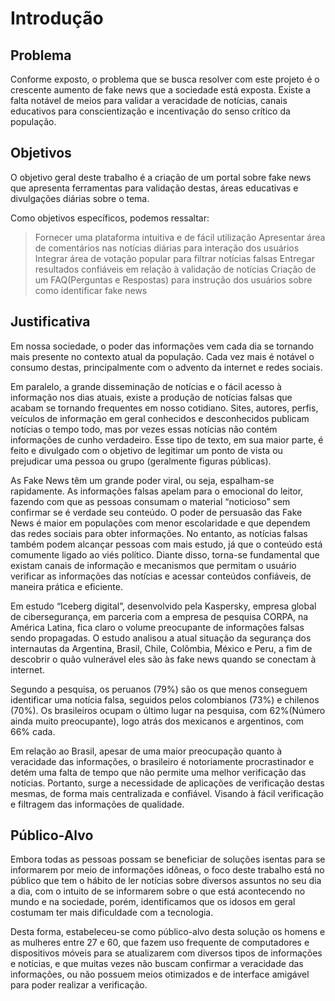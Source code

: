 # Introdução

## Problema
Conforme exposto, o problema que se busca resolver com este projeto é o crescente aumento de fake news que a sociedade está exposta. Existe a falta notável de meios para validar a veracidade de notícias, canais educativos para conscientização e incentivação do senso crítico da população.


## Objetivos

O objetivo geral deste trabalho é a criação de um portal sobre fake news que apresenta ferramentas para validação destas, áreas educativas e divulgações diárias sobre o tema. 

Como objetivos específicos, podemos ressaltar:
>Fornecer uma plataforma intuitiva e de fácil utilização
>Apresentar área de comentários nas notícias diárias para interação dos usuários
>Integrar área de votação popular para filtrar notícias falsas
>Entregar resultados confiáveis em relação à validação de notícias
>Criação de um FAQ(Perguntas e Respostas) para instrução dos usuários sobre como identificar fake news


## Justificativa

Em nossa sociedade, o poder das informações vem cada dia se tornando mais presente no contexto atual da população. Cada vez mais é notável o consumo destas, principalmente com o advento da internet e redes sociais.

Em paralelo, a grande disseminação de notícias e o fácil acesso à informação nos dias atuais, existe a produção de notícias falsas que acabam se tornando frequentes em nosso cotidiano. Sites, autores, perfis, veículos de informação em geral conhecidos e  desconhecidos publicam notícias o tempo todo, mas por vezes essas notícias não contém informações de cunho verdadeiro. Esse tipo de texto, em sua maior parte, é feito e divulgado com o objetivo de legitimar um ponto de vista ou prejudicar uma pessoa ou grupo (geralmente figuras públicas).

As Fake News têm um grande poder viral, ou seja, espalham-se rapidamente. As informações falsas apelam para o emocional do leitor, fazendo com que as pessoas consumam o material “noticioso” sem confirmar se é verdade seu conteúdo.
O poder de persuasão das Fake News é maior em populações com menor escolaridade e que dependem das redes sociais para obter informações. No entanto, as notícias falsas também podem alcançar pessoas com mais estudo, já que o conteúdo está comumente ligado ao viés político.
Diante disso, torna-se fundamental que existam canais de informação e mecanismos que permitam o usuário verificar as informações das notícias e acessar conteúdos confiáveis, de maneira prática e eficiente.


Em estudo “Iceberg digital”, desenvolvido pela Kaspersky, empresa global de cibersegurança, em parceria com a empresa de pesquisa CORPA, na América Latina, fica claro o volume preocupante de informações falsas sendo propagadas. O estudo analisou a atual situação da segurança dos internautas da Argentina, Brasil, Chile, Colômbia, México e Peru, a fim de descobrir o quão vulnerável eles são às fake news quando se conectam à internet. 

Segundo a pesquisa, os peruanos (79%) são os que menos conseguem identificar uma notícia falsa, seguidos pelos colombianos (73%) e chilenos (70%). Os brasileiros ocupam o último lugar na pesquisa, com 62%(Número ainda muito preocupante), logo atrás dos mexicanos e argentinos, com 66% cada.

Em relação ao Brasil, apesar de uma maior preocupação quanto à veracidade das informações, o brasileiro é notoriamente procrastinador e detém uma falta de tempo que não permite uma melhor verificação das notícias. Portanto, surge a necessidade de aplicações de verificação destas mesmas, de forma mais centralizada e confiável. Visando à fácil verificação e filtragem das informações de qualidade.


## Público-Alvo

Embora todas as pessoas possam se beneficiar de soluções isentas para se informarem por meio de informações idôneas, o foco deste trabalho está no público que tem o hábito de ler notícias sobre diversos assuntos no seu dia a dia, com o intuito de se informarem sobre  o que está acontecendo no mundo e na sociedade, porém, identificamos que os idosos em geral costumam ter mais dificuldade com a tecnologia.

Desta forma, estabeleceu-se como público-alvo desta solução os homens e as mulheres entre 27 e 60, que fazem uso frequente de computadores e dispositivos móveis para se atualizarem com diversos tipos de informações e notícias, e que muitas vezes não buscam confirmar a veracidade das informações, ou não possuem meios otimizados e de interface amigável para poder realizar a verificação.

 
